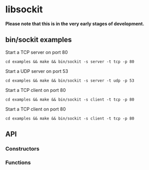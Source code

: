 # libsockit

**Please note that this is in the very early stages of development.** 

## bin/sockit examples



Start a TCP server on port 80

```
cd examples && make && bin/sockit -s server -t tcp -p 80
```

Start a UDP server on port 53

```
cd examples && make && bin/sockit -s server -t udp -p 53
```

Start a TCP client on port 80

```
cd examples && make && bin/sockit -s client -t tcp -p 80
```

Start a TCP client on port 80

```
cd examples && make && bin/sockit -s client -t tcp -p 80
```

## API

### Constructors

### Functions
